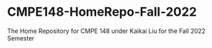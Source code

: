 # CMPE148-HomeRepo-Fall-2022
 The Home Repository for CMPE 148 under Kaikai Liu for the Fall 2022 Semester
